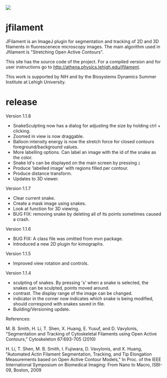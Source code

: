 [![](https://travis-ci.org/odinsbane/jfilament.svg?branch=master)](https://travis-ci.org/odinsbane/jfilament)

# jfilament
JFilament is an ImageJ plugin for segmentation and tracking of 2D and 3D filaments in fluorescenece microscopy images. The main algorithm used in Jfilament is "Stretching Open Active Contours".

This site has the source code of the project. For a compiled version and for user instructions go to http://athena.physics.lehigh.edu/jfilament.

This work is supported by NIH and by the Biosystems Dynamics Summer Institute at Lehigh University.

# release
Version 1.1.8
 - SnakeSculpting now has a dialog for adjusting the size by holding ctrl + clicking.
 - Zoomed in view is now draggable.
 - Balloon intensity energy is now the stretch force for closed contours foreground/background values.
 - More labelling options. Can label an image with the id of the snake as the color.
 - Snake Id's can be displayed on the main screen by pressing `i`
 - Produce 'labelled image' with regions filled per contour.
 - Produce distance transform.
 - Updates to 3D viewer.
 
Version 1.1.7
 - Clear current snake.
 - Create a mask image using snakes.
 - Look at function for 3D viewing.
 - BUG FIX: removing snake by deleting all of its points sometimes caused a crash.


Version 1.1.6

 - BUG FIX: A class file was omitted from mvn package.
 - Introduced a new 2D plugin for kimographs.

Version 1.1.5

 - Improved view rotation and controls.


Version 1.1.4

 - sculpting of snakes. By pressing 's' when a snake is selected, the snakes can be sculpted, points moved around.
 - contrast. The display range of the image can be changed.
 - indicator in the corner now indicates which snake is being modified, should correspond with snakes saved in file.
 - Building/Versioning update.

References:

M. B. Smith, H. Li, T. Shen, X. Huang, E. Yusuf, and D. Vavylonis, "Segmentation and Tracking of Cytoskeletal Filaments using Open Active Contours," Cytoskeleton 67:693-705 (2010)

H. Li, T. Shen, M. B. Smith, I. Fujiwara, D. Vavylonis, and X. Huang, "Automated Actin Filament Segmentation, Tracking, and Tip Elongation Measurements based on Open Active Contour Models," In Proc. of the IEEE International Symposium on Biomedical Imaging: From Nano to Macro, ISBI-09, Boston, 2009 
